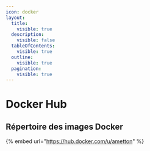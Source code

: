 ```yaml
---
icon: docker
layout:
  title:
    visible: true
  description:
    visible: false
  tableOfContents:
    visible: true
  outline:
    visible: true
  pagination:
    visible: true
---
```


# Docker Hub

## Répertoire des images Docker

{% embed url="https://hub.docker.com/u/ametton" %}



